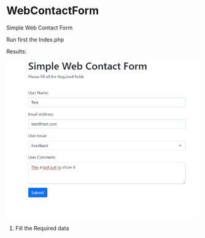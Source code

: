 # WebContactForm
Simple Web Contact Form

Run first the Index.php

Results:

![alt text](form1.png)
1. Fill the Required data

